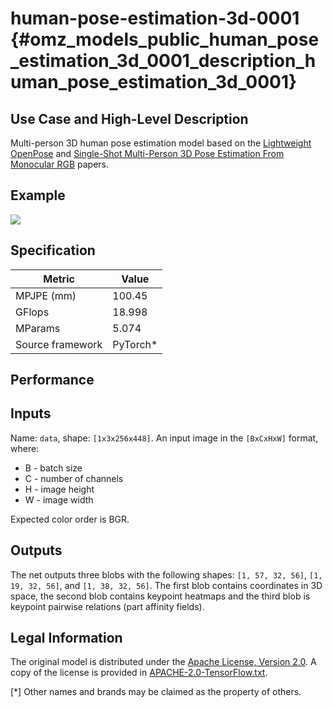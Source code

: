 # human-pose-estimation-3d-0001 {#omz_models_public_human_pose_estimation_3d_0001_description_human_pose_estimation_3d_0001}

## Use Case and High-Level Description

Multi-person 3D human pose estimation model based on the [Lightweight OpenPose](https://arxiv.org/abs/1811.12004) and [Single-Shot Multi-Person 3D Pose Estimation From Monocular RGB](https://arxiv.org/abs/1712.03453) papers.

## Example

![](./human-pose-estimation-3d-0001.jpg)

## Specification

| Metric                                                        | Value                   |
|---------------------------------------------------------------|-------------------------|
| MPJPE (mm)                                                    | 100.45                  |
| GFlops                                                        | 18.998                  |
| MParams                                                       | 5.074                   |
| Source framework                                              | PyTorch\*               |

## Performance

## Inputs

Name: `data`, shape: `[1x3x256x448]`. An input image in the `[BxCxHxW]` format,
where:

- B - batch size
- C - number of channels
- H - image height
- W - image width

Expected color order is BGR.

## Outputs

The net outputs three blobs with the following shapes: `[1, 57, 32, 56]`, `[1, 19, 32, 56]`, and `[1, 38, 32, 56]`. The first blob contains coordinates in 3D space, the second blob contains keypoint heatmaps and the third blob is keypoint pairwise relations (part affinity fields).

## Legal Information

The original model is distributed under the
[Apache License, Version 2.0](https://raw.githubusercontent.com/opencv/openvino_training_extensions/develop/LICENSE).
A copy of the license is provided in [APACHE-2.0-TensorFlow.txt](../../licenses/APACHE-2.0.txt).

[*] Other names and brands may be claimed as the property of others.
